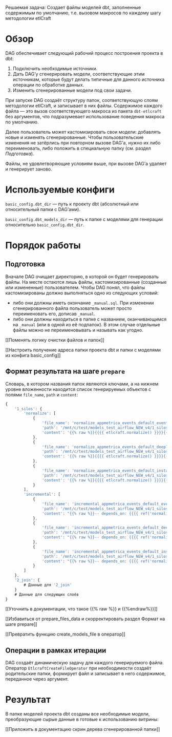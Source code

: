 Решаемая задача: Создает файлы моделей dbt, заполненные содержимым по умолчанию, т.е. вызовом макросов по каждому шагу методологии etlCraft

# Обзор

DAG обеспечивает следующий рабочий процесс построения проекта в dbt:

1. Подключить необходимые источники.
2. Дать DAG’у сгенерировать модели, соответствующие этим источникам, которые будут делать типичные для данного источника операции по обработке данных.
3. Изменить сгенерированные модели под свои задачи.

При запуске DAG создаёт структуру папок, соответствующую слоям методологии etlCraft, и записывает в них файлы. Содержимое каждого файла — это вызов соответствующего макроса из пакета `dbt-etlcraft` без аргументов, что подразумевает использование поведения макроса по умолчанию.

Далее пользователь может кастомизировать свои модели: добавлять новые и изменять сгенерированные. Чтобы пользовательские изменения не затёрлись при повторном вызове DAG'а, нужно их либо переименовать, либо положить в специальную папку (см. раздел *Подготовка*).

Файлы, не удовлетворяющие условиям выше, при вызове DAG’а удаляет и генерирует заново.

# Используемые конфиги

`basic_config.dbt_dir`  — путь к проекту dbt (абсолютный или относительный папки с DAG’ами).

`basic_config.dbt_models_dir` — путь к папке с моделями для генерации относительно `basic_config.dbt_dir`.

# Порядок работы

## Подготовка

Вначале DAG очищает директорию, в которой он будет генерировать файлы. На месте остаются лишь файлы, кастомизированные (созданные или измененные) пользователем. Чтобы DAG понял, что файлы кастомизированы должно выполняться одно из следующих условий:

- либо они должны иметь окончание `_manual.sql`. При изменении сгенерированного файла пользователь может просто переименовать его, дописав `_manual`.
- либо они должны находиться в папке с названием, оканчивающимся на `_manual` (или в одной из её подпапок). В этом случае отдельные файлы можно не переименовывать и называть как угодно.

[[Поменять логику очистки файлов и папок]]

[[Настроить получение адреса папки проекта dbt и папки с моделями из конфига basic_config]]

## Формат результата на шаге `prepare`

Словарь, в котором названия папок являются ключами, а на нижнем уровне вложенности находится список генерируемых объектов с полями `file_name`, `path` и `content`:

```jsx
{
    '1_silos': {
        'normalize': [
            {
                'file_name': 'normalize_appmetrica_events_default_events.sql',
                'path': '/mnt/c/test/models_test_airflow_NEW_v4/1_silos/1_normalize',
                'content': '{{% raw %}}{{{{ etlcraft.normalize() }}}}{{% endraw %}}'
            },
            {
                'file_name': 'normalize_appmetrica_events_default_deeplinks.sql',
                'path': '/mnt/c/test/models_test_airflow_NEW_v4/1_silos/1_normalize',
                'content': '{{% raw %}}{{{{ etlcraft.normalize() }}}}{{% endraw %}}'
            },
            {
                'file_name': 'normalize_appmetrica_events_default_installations.sql',
                'path': '/mnt/c/test/models_test_airflow_NEW_v4/1_silos/1_normalize',
                'content': '{{% raw %}}{{{{ etlcraft.normalize() }}}}{{% endraw %}}'
            }
        ],
        'incremental': [
            {
                'file_name': 'incremental_appmetrica_events_default_events.sql',
                'path': '/mnt/c/test/models_test_airflow_NEW_v4/1_silos/2_incremental',
                'content': "{{% raw %}}-- depends_on: {{{{ ref('normalize_appmetrica_events_default_events') }}}}{{% endraw %}}\n{{% raw %}}{{{{ etlcraft.incremental() }}}}{{% endraw %}}"
            },
            {
                'file_name': 'incremental_appmetrica_events_default_deeplinks.sql',
                'path': '/mnt/c/test/models_test_airflow_NEW_v4/1_silos/2_incremental',
                'content': "{{% raw %}}-- depends_on: {{{{ ref('normalize_appmetrica_events_default_deeplinks') }}}}{{% endraw %}}\n{{% raw %}}{{{{ etlcraft.incremental() }}}}{{% endraw %}}"
            },
            {
                'file_name': 'incremental_appmetrica_events_default_installations.sql',
                'path': '/mnt/c/test/models_test_airflow_NEW_v4/1_silos/2_incremental',
                'content': "{{% raw %}}-- depends_on: {{{{ ref('normalize_appmetrica_events_default_installations') }}}}{{% endraw %}}\n{{% raw %}}{{{{ etlcraft.incremental() }}}}{{% endraw %}}"
            }
        ]
    },
    '2_join': {
        # Данные для '2_join'
    }
    # Данные для следующих слоёв
}
```

[[Уточнить в документации, что такое {{% raw %}} и {{%endraw%}}]]

[[Избавиться от prepare_files_data и скорректировать раздел Формат на шаге prepare]]

[[Превратить функцию create_models_file в оператор]]

## Операции в рамках итерации

DAG создаёт динамическую задачу для каждого генерируемого файла. Оператор `EtlcraftCreateFileOperator` при необходимости создаёт родительские папки, формирует файл и записывает в него содержимое, переданное через аргумент.

# Результат

В папке моделей проекта dbt созданы все необходимые модели, преобразующие сырые данные в готовые к использованию витрины:

[[Приложить в документацию скрин дерева сгенерированной папки]]
